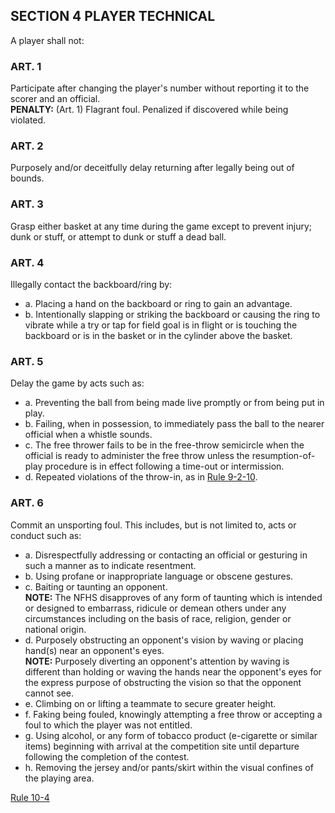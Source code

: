<!-- Section: Player Technical -->

## SECTION 4 PLAYER TECHNICAL

A player shall not:

### ART. 1
Participate after changing the player's number without reporting it to the scorer and an official.  
**PENALTY:** (Art. 1) Flagrant foul. Penalized if discovered while being violated.

### ART. 2
Purposely and/or deceitfully delay returning after legally being out of bounds.

### ART. 3
Grasp either basket at any time during the game except to prevent injury; dunk or stuff, or attempt to dunk or stuff a dead ball.

### ART. 4
Illegally contact the backboard/ring by:
- a. Placing a hand on the backboard or ring to gain an advantage.
- b. Intentionally slapping or striking the backboard or causing the ring to vibrate while a try or tap for field goal is in flight or is touching the backboard or is in the basket or in the cylinder above the basket.

### ART. 5
Delay the game by acts such as:
- a. Preventing the ball from being made live promptly or from being put in play.
- b. Failing, when in possession, to immediately pass the ball to the nearer official when a whistle sounds.
- c. The free thrower fails to be in the free-throw semicircle when the official is ready to administer the free throw unless the resumption-of-play procedure is in effect following a time-out or intermission.
- d. Repeated violations of the throw-in, as in [Rule 9-2-10](#rule-9-2-10).

### ART. 6
Commit an unsporting foul. This includes, but is not limited to, acts or conduct such as:
- a. Disrespectfully addressing or contacting an official or gesturing in such a manner as to indicate resentment.
- b. Using profane or inappropriate language or obscene gestures.
- c. Baiting or taunting an opponent.  
  **NOTE:** The NFHS disapproves of any form of taunting which is intended or designed to embarrass, ridicule or demean others under any circumstances including on the basis of race, religion, gender or national origin.
- d. Purposely obstructing an opponent's vision by waving or placing hand(s) near an opponent's eyes.  
  **NOTE:** Purposely diverting an opponent's attention by waving is different than holding or waving the hands near the opponent's eyes for the express purpose of obstructing the vision so that the opponent cannot see.
- e. Climbing on or lifting a teammate to secure greater height.
- f. Faking being fouled, knowingly attempting a free throw or accepting a foul to which the player was not entitled.
- g. Using alcohol, or any form of tobacco product (e-cigarette or similar items) beginning with arrival at the competition site until departure following the completion of the contest.
- h. Removing the jersey and/or pants/skirt within the visual confines of the playing area.

[Rule 10-4](#rule-10-4)